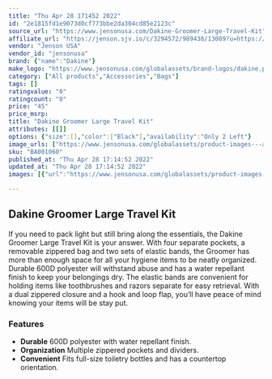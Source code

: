 ```yaml
---
title: "Thu Apr 28 171452 2022"
id: "2e1815fd1e9073d0cf773bbe2da304cd85e2123c"
source_url: "https://www.jensonusa.com/Dakine-Groomer-Large-Travel-Kit"
affiliate_url: "https://jenson.sjv.io/c/3294572/989438/13009?u=https://www.jensonusa.com/Dakine-Groomer-Large-Travel-Kit"
vendor: "Jenson USA"
vendor_id: "jensonusa"
brand: {"name":"Dakine"}
make_logo: "https://www.jensonusa.com/globalassets/brand-logos/dakine.png"
category: ["All products","Accessories","Bags"]
tags: []
ratingvalue: "0"
ratingcount: "0"
price: "45"
price_msrp: 
title: "Dakine Groomer Large Travel Kit"
attributes: [[]]
options: {"size":[],"color":["Black"],"availability":"Only 2 Left"}
image_urls: ["https://www.jensonusa.com/globalassets/product-images---all-assets/dakine/ba001060-black.jpg","https://www.jensonusa.com/globalassets/product-images---all-assets/dakine/ba001060_1-black.jpg","https://www.jensonusa.com/globalassets/product-images---all-assets/dakine/ba001060_2-black.jpg"]
sku: "BA001060"
published_at: "Thu Apr 28 17:14:52 2022"
updated_at: "Thu Apr 28 17:14:52 2022"
images: [{"url":"https://www.jensonusa.com/globalassets/product-images---all-assets/dakine/ba001060-black.jpg","path":"full/80b333e5744ce234fdc78e6e0f04fbf7a22ac071.jpg","checksum":"bef5792680a8866cd5f8c1025ff53f31","status":"downloaded"},{"url":"https://www.jensonusa.com/globalassets/product-images---all-assets/dakine/ba001060_1-black.jpg","path":"full/28f74638394496363cc26a0be262b300eea3370e.jpg","checksum":"59d7ce65be5c7bbf36b9b5d6a3851327","status":"downloaded"},{"url":"https://www.jensonusa.com/globalassets/product-images---all-assets/dakine/ba001060_2-black.jpg","path":"full/26883dfd20b834818c84c904c1261aeb53a44d46.jpg","checksum":"ef59f7d81171428f1e67aeef12781bfb","status":"downloaded"}]

---
```

## Dakine Groomer Large Travel Kit

If you need to pack light but still bring along the essentials, the Dakine
Groomer Large Travel Kit is your answer. With four separate pockets, a
removable zippered bag and two sets of elastic bands, the Groomer has more
than enough space for all your hygiene items to be neatly organized. Durable
600D polyester will withstand abuse and has a water repellant finish to keep
your belongings dry. The elastic bands are convenient for holding items like
toothbrushes and razors separate for easy retrieval. With a dual zippered
closure and a hook and loop flap, you’ll have peace of mind knowing your items
will be stay put.

### Features

  * **Durable** 600D polyester with water repellant finish.
  * **Organization** Multiple zippered pockets and dividers.
  * **Convenient** Fits full-size toiletry bottles and has a countertop orientation.

